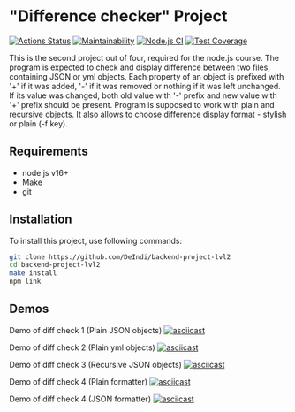 # "Difference checker" Project

[![Actions Status](https://github.com/DeIndi/backend-project-lvl2/workflows/hexlet-check/badge.svg)](https://github.com/DeIndi/backend-project-lvl2/actions)
[![Maintainability](https://api.codeclimate.com/v1/badges/090084e3341710243205/maintainability)](https://codeclimate.com/github/DeIndi/backend-project-lvl2/maintainability)
[![Node.js CI](https://github.com/DeIndi/backend-project-lvl2/actions/workflows/node.js.yml/badge.svg)](https://github.com/DeIndi/backend-project-lvl2/actions/workflows/node.js.yml)
[![Test Coverage](https://api.codeclimate.com/v1/badges/090084e3341710243205/test_coverage)](https://codeclimate.com/github/DeIndi/backend-project-lvl2/test_coverage)

This is the second project out of four, required for the node.js course.
The program is expected to check and display difference between two files, containing JSON or yml objects. Each property of an object is prefixed with '+' if it was added, '-' if it was removed or nothing if it was left unchanged. If its value was changed, both old value with '-' prefix and new value with '+' prefix should be present.
Program is supposed to work with plain and recursive objects. It also allows to choose difference display format - stylish or plain (-f key).

## Requirements

 - node.js v16+
 - Make
 - git
 
## Installation
 	
To install this project, use following commands:
```bash
git clone https://github.com/DeIndi/backend-project-lvl2
cd backend-project-lvl2
make install
npm link
```
## Demos

Demo of diff check 1 (Plain JSON objects)
[![asciicast](https://asciinema.org/a/5GYpa4JiPZSCsdhCEzyphpJ3e.svg)](https://asciinema.org/a/5GYpa4JiPZSCsdhCEzyphpJ3e)

Demo of diff check 2 (Plain yml objects)
[![asciicast](https://asciinema.org/a/q215zwdBJDRolLTaV8Piv2INT.svg)](https://asciinema.org/a/q215zwdBJDRolLTaV8Piv2INT)

Demo of diff check 3 (Recursive JSON objects)
[![asciicast](https://asciinema.org/a/jpmyCt1rczCtJ9ys55lfArxaO.svg)](https://asciinema.org/a/jpmyCt1rczCtJ9ys55lfArxaO)

Demo of diff check 4 (Plain formatter)
[![asciicast](https://asciinema.org/a/m528hJUU1gB5kQEpl8w6cXL4W.svg)](https://asciinema.org/a/m528hJUU1gB5kQEpl8w6cXL4W)

Demo of diff check 4 (JSON formatter)
[![asciicast](https://asciinema.org/a/AmglcIOLUrfRgv4iD4jjcHFZX.svg)](https://asciinema.org/a/AmglcIOLUrfRgv4iD4jjcHFZX)

